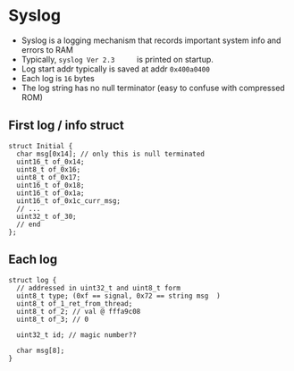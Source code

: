 # Syslog
- Syslog is a logging mechanism that records important system info and errors to RAM
- Typically, `syslog Ver 2.3     ` is printed on startup.
- Log start addr typically is saved at addr `0x400a0400`
- Each log is `16` bytes
- The log string has no null terminator (easy to confuse with compressed ROM)

## First log / info struct
```
struct Initial {
  char msg[0x14]; // only this is null terminated
  uint16_t of_0x14;
  uint8_t of_0x16;
  uint8_t of_0x17;
  uint16_t of_0x18;
  uint16_t of_0x1a;
  uint16_t of_0x1c_curr_msg;
  // ...
  uint32_t of_30;
  // end
};
```

## Each log
```
struct log {
  // addressed in uint32_t and uint8_t form
  uint8_t type; (0xf == signal, 0x72 == string msg  )
  uint8_t of_1_ret_from_thread;
  uint8_t of_2; // val @ fffa9c08
  uint8_t of_3; // 0
  
  uint32_t id; // magic number??
  
  char msg[8];
}
```
